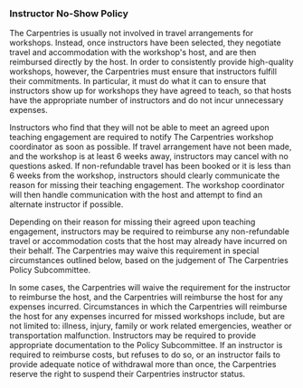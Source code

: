 ### Instructor No-Show Policy

The Carpentries is usually not involved in travel arrangements for workshops. Instead, once instructors have been selected, they negotiate travel and accommodation with the workshop's host, and are then reimbursed directly by the host. In order to consistently provide high-quality workshops, however, the Carpentries must ensure that instructors fulfill their commitments. In particular, it must do what it can to ensure that instructors show up for workshops they have agreed to teach, so that hosts have the appropriate number of instructors and do not incur unnecessary expenses.

Instructors who find that they will not be able to meet an agreed upon teaching engagement are required to notify The Carpentries workshop coordinator as soon as possible. If travel arrangement have not been made, and the workshop is at least 6 weeks away, instructors may cancel with no questions asked. If non-refundable travel has been booked or it is less than 6 weeks from the workshop, instructors should clearly communicate the reason for missing their teaching engagement. The workshop coordinator will then handle communication with the host and attempt to find an alternate instructor if possible.

Depending on their reason for missing their agreed upon teaching engagement, instructors may be required to reimburse any non-refundable travel or accommodation costs that the host may already have incurred on their behalf. The Carpentries may waive this requirement in special circumstances outlined below, based on the judgement of The Carpentries Policy Subcommittee.

In some cases, the Carpentries will waive the requirement for the instructor to reimburse the host, and the Carpentries will reimburse the host for any expenses incurred. Circumstances in which the Carpentries will reimburse the host for any expenses incurred for missed workshops include, but are not limited to: illness, injury, family or work related emergencies, weather or transportation malfunction. Instructors may be required to provide appropriate documentation to the Policy Subcommittee. If an instructor is required to reimburse costs, but refuses to do so, or an instructor fails to provide adequate notice of withdrawal more than once, the Carpentries reserve the right to suspend their Carpentries instructor status.